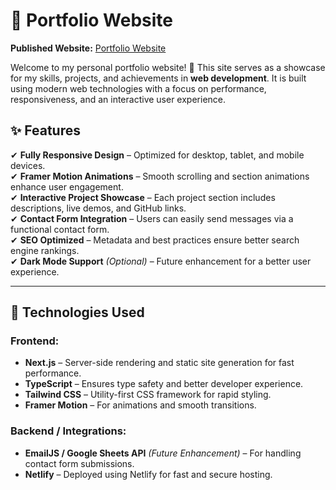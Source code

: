 
# 🌟 Portfolio Website  

**Published Website:** [Portfolio Website](https://portfolio-tharushinishshanka.netlify.app/)  

Welcome to my personal portfolio website! 🚀 This site serves as a showcase for my skills, projects, and achievements in **web development**. It is built using modern web technologies with a focus on performance, responsiveness, and an interactive user experience.  

## ✨ Features  

✔ **Fully Responsive Design** – Optimized for desktop, tablet, and mobile devices.  
✔ **Framer Motion Animations** – Smooth scrolling and section animations enhance user engagement.  
✔ **Interactive Project Showcase** – Each project section includes descriptions, live demos, and GitHub links.  
✔ **Contact Form Integration** – Users can easily send messages via a functional contact form.  
✔ **SEO Optimized** – Metadata and best practices ensure better search engine rankings.  
✔ **Dark Mode Support** *(Optional)* – Future enhancement for a better user experience.  

---

## 🚀 Technologies Used  

### **Frontend:**  
- **Next.js** – Server-side rendering and static site generation for fast performance.  
- **TypeScript** – Ensures type safety and better developer experience.  
- **Tailwind CSS** – Utility-first CSS framework for rapid styling.  
- **Framer Motion** – For animations and smooth transitions.  

### **Backend / Integrations:**  
- **EmailJS / Google Sheets API** *(Future Enhancement)* – For handling contact form submissions.  
- **Netlify** – Deployed using Netlify for fast and secure hosting.  


